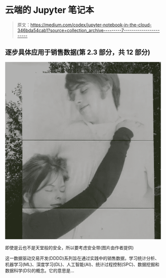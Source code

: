 # 云端的 Jupyter 笔记本

> 原文：<https://medium.com/codex/jupyter-notebook-in-the-cloud-346bda54cab1?source=collection_archive---------7----------------------->

## 逐步具体应用于销售数据(第 2.3 部分，共 12 部分)

![](img/df5956a2213bea07a8b94821bfde50ee.png)

即使是云也不是天堂般的安全，所以要考虑安全带(图片由作者提供)

这一数据驱动交易开发(DDDD)系列旨在通过实践中的销售数据，学习统计分析、机器学习(ML)、深度学习(DL)、人工智能(AI)、统计过程控制(SPC)、数据挖掘和数据科学(DS)的概念。它的意思是…